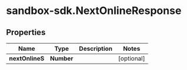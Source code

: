 # sandbox-sdk.NextOnlineResponse

## Properties
Name | Type | Description | Notes
------------ | ------------- | ------------- | -------------
**nextOnlineS** | **Number** |  | [optional] 
